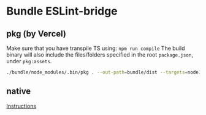 # Bundle ESLint-bridge

## pkg (by Vercel)

Make sure that you have transpile TS using: `npm run compile`
The build binary will also include the files/folders specified in the root `package.json`, under `pkg:assets`.

```bash
./bundle/node_modules/.bin/pkg . --out-path=bundle/dist --targets=node18-macos-arm64,node18-win-x64,node18-macos-x64,node18-linux-x64
```

## native

[Instructions](https://nodejs.org/api/single-executable-applications.html)
